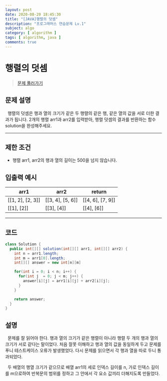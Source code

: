 ```yaml
---
layout: post
date: 2020-08-20 18:45:30
title: "[JAVA]행렬의 덧셈"
description: "프로그래머스 연습문제 Lv.1"
subject: algo
category: [ algorithm ]
tags: [ algorithm, java ]
comments: true
---
```


# 행렬의 덧셈

> [문제 풀러가기](programmers.co.kr/learn/courses/30/lessons/12950)

## 문제 설명
&nbsp; 행렬의 덧셈은 행과 열의 크기가 같은 두 행렬의 같은 행, 같은 열의 값을 서로 더한 결과가 됩니다. 2개의 행렬 arr1과 arr2를 입력받아, 행렬 덧셈의 결과를 반환하는 함수 solution을 완성해주세요.

---

## 제한 조건
+ 행렬 arr1, arr2의 행과 열의 길이는 500을 넘지 않습니다.

## 입출력 예시

| arr1 | arr2 | return |
|---|---|---|
| \[[1, 2], [2, 3]] | \[[3, 4], [5, 6]] | \[[4, 6], [7, 9]] |
| \[[1], [2]] | \[[3], [4]] | \[[4], [6]] |   

---

## 코드

```java
class Solution {
  public int[][] solution(int[][] arr1, int[][] arr2) {
    int n = arr1.length;
    int m = arr1[0].length;
    int[][] answer = new int[n][m]

    for(int i = 0; i < n; i++) {
      for(int j  = 0; j < m; j++) {
        answer[i][j] = arr1[i][j] + arr2[i][j];
      }
    }

    return answer;
  }
}
```

## 설명

&nbsp; 문제를 잘 읽어야 한다. 행과 열의 크기가 같은 행렬이 아니라 행렬 두 개의 행과 열의 크기가 서로 같다는 말이었다. 처음 잘못 이해하고 행과 열의 값을 동일하게 두고 문제를 푸니 테스트케이스 오류가 발생했었다. 다시 문제를 읽으면서 각 행과 열을 따로 두니 통과되었다.

&nbsp; 두 배열의 행열 크기가 같으므로 배열 arr1의 세로 인덱스 길이를 n, 가로 인덱스 길이를 m으로하여 반복문의 범위를 정하고 그 안에서 각 요소 값끼리 더해지도록 만들었다.
